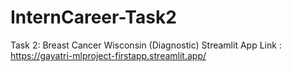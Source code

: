 # InternCareer-Task2
Task 2: Breast Cancer Wisconsin (Diagnostic)
Streamlit App Link : https://gayatri-mlproject-firstapp.streamlit.app/
